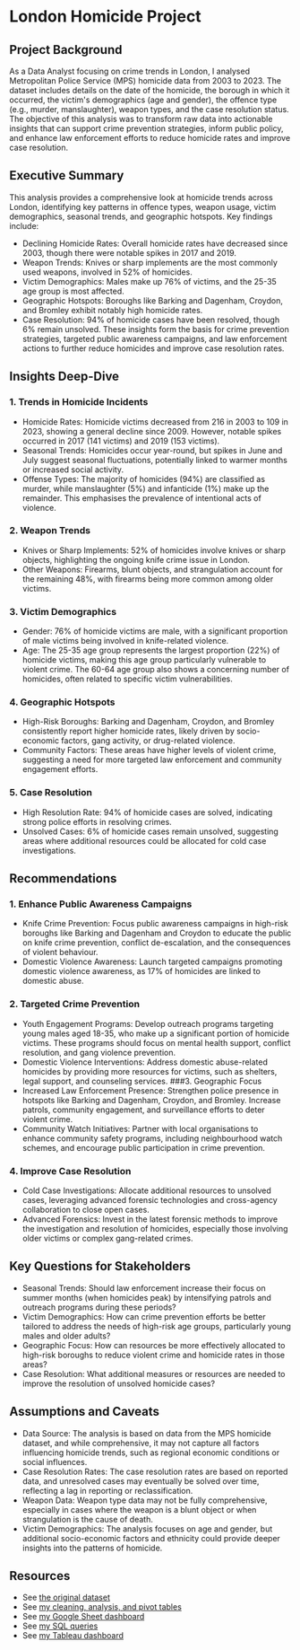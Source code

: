 # London Homicide Project

## Project Background
As a Data Analyst focusing on crime trends in London, I analysed Metropolitan Police Service (MPS) homicide data from 2003 to 2023. The dataset includes details on the date of the homicide, the borough in which it occurred, the victim's demographics (age and gender), the offence type (e.g., murder, manslaughter), weapon types, and the case resolution status. The objective of this analysis was to transform raw data into actionable insights that can support crime prevention strategies, inform public policy, and enhance law enforcement efforts to reduce homicide rates and improve case resolution.

## Executive Summary
This analysis provides a comprehensive look at homicide trends across London, identifying key patterns in offence types, weapon usage, victim demographics, seasonal trends, and geographic hotspots. Key findings include:
  - Declining Homicide Rates: Overall homicide rates have decreased since 2003, though there were notable spikes in 2017 and 2019.
  - Weapon Trends: Knives or sharp implements are the most commonly used weapons, involved in 52% of homicides.
  - Victim Demographics: Males make up 76% of victims, and the 25-35 age group is most affected.
  - Geographic Hotspots: Boroughs like Barking and Dagenham, Croydon, and Bromley exhibit notably high homicide rates.
  - Case Resolution: 94% of homicide cases have been resolved, though 6% remain unsolved.
These insights form the basis for crime prevention strategies, targeted public awareness campaigns, and law enforcement actions to further reduce homicides and improve case resolution rates.

## Insights Deep-Dive
### 1. Trends in Homicide Incidents
  - Homicide Rates: Homicide victims decreased from 216 in 2003 to 109 in 2023, showing a general decline since 2009. However, notable spikes occurred in 2017 (141 victims) and 2019 (153 victims).
  - Seasonal Trends: Homicides occur year-round, but spikes in June and July suggest seasonal fluctuations, potentially linked to warmer months or increased social activity.
  - Offense Types: The majority of homicides (94%) are classified as murder, while manslaughter (5%) and infanticide (1%) make up the remainder. This emphasises the prevalence of intentional acts of violence.
### 2. Weapon Trends
  - Knives or Sharp Implements: 52% of homicides involve knives or sharp objects, highlighting the ongoing knife crime issue in London.
  - Other Weapons: Firearms, blunt objects, and strangulation account for the remaining 48%, with firearms being more common among older victims.
### 3. Victim Demographics
  - Gender: 76% of homicide victims are male, with a significant proportion of male victims being involved in knife-related violence.
  - Age: The 25-35 age group represents the largest proportion (22%) of homicide victims, making this age group particularly vulnerable to violent crime. The 60-64 age group also shows a concerning number of homicides, often related to specific victim vulnerabilities.
### 4. Geographic Hotspots
  - High-Risk Boroughs: Barking and Dagenham, Croydon, and Bromley consistently report higher homicide rates, likely driven by socio-economic factors, gang activity, or drug-related violence.
  - Community Factors: These areas have higher levels of violent crime, suggesting a need for more targeted law enforcement and community engagement efforts.
### 5. Case Resolution
  - High Resolution Rate: 94% of homicide cases are solved, indicating strong police efforts in resolving crimes.
  - Unsolved Cases: 6% of homicide cases remain unsolved, suggesting areas where additional resources could be allocated for cold case investigations.

## Recommendations
### 1. Enhance Public Awareness Campaigns
  - Knife Crime Prevention: Focus public awareness campaigns in high-risk boroughs like Barking and Dagenham and Croydon to educate the public on knife crime prevention, conflict de-escalation, and the consequences of violent behaviour.
  - Domestic Violence Awareness: Launch targeted campaigns promoting domestic violence awareness, as 17% of homicides are linked to domestic abuse.
### 2. Targeted Crime Prevention
  - Youth Engagement Programs: Develop outreach programs targeting young males aged 18-35, who make up a significant portion of homicide victims. These programs should focus on mental health support, conflict resolution, and gang violence prevention.
  - Domestic Violence Interventions: Address domestic abuse-related homicides by providing more resources for victims, such as shelters, legal support, and counseling services.
###3. Geographic Focus
  - Increased Law Enforcement Presence: Strengthen police presence in hotspots like Barking and Dagenham, Croydon, and Bromley. Increase patrols, community engagement, and surveillance efforts to deter violent crime.
  - Community Watch Initiatives: Partner with local organisations to enhance community safety programs, including neighbourhood watch schemes, and encourage public participation in crime prevention.
### 4. Improve Case Resolution
  - Cold Case Investigations: Allocate additional resources to unsolved cases, leveraging advanced forensic technologies and cross-agency collaboration to close open cases.
  - Advanced Forensics: Invest in the latest forensic methods to improve the investigation and resolution of homicides, especially those involving older victims or complex gang-related crimes.

## Key Questions for Stakeholders
  - Seasonal Trends: Should law enforcement increase their focus on summer months (when homicides peak) by intensifying patrols and outreach programs during these periods?
  - Victim Demographics: How can crime prevention efforts be better tailored to address the needs of high-risk age groups, particularly young males and older adults?
  - Geographic Focus: How can resources be more effectively allocated to high-risk boroughs to reduce violent crime and homicide rates in those areas?
  - Case Resolution: What additional measures or resources are needed to improve the resolution of unsolved homicide cases?

## Assumptions and Caveats
  - Data Source: The analysis is based on data from the MPS homicide dataset, and while comprehensive, it may not capture all factors influencing homicide trends, such as regional economic conditions or social influences.
  - Case Resolution Rates: The case resolution rates are based on reported data, and unresolved cases may eventually be solved over time, reflecting a lag in reporting or reclassification.
  - Weapon Data: Weapon type data may not be fully comprehensive, especially in cases where the weapon is a blunt object or when strangulation is the cause of death.
  - Victim Demographics: The analysis focuses on age and gender, but additional socio-economic factors and ethnicity could provide deeper insights into the patterns of homicide.

## Resources
- See [the original dataset](https://github.com/Mazedaa/London-Homicide-Project/blob/main/original_homicide.xlsx%20-%20dataset.csv )
- See [my cleaning, analysis, and pivot tables](https://github.com/Mazedaa/London-HomicideProject/blob/main/london_homicide_crime_clean.xlsx%20-%20dashboard.csv)
- See [my Google Sheet dashboard](https://github.com/Mazedaa/London-Homicide-Project/blob/main/HomicideGoogleSheetDashboard.png)
- See [my SQL queries](https://github.com/Mazedaa/London-Homicide-Project/blob/main/homicide.sql)
- See [my Tableau dashboard](https://github.com/Mazedaa/London-Homicide-Project/blob/main/HomicideTableauDashboard.png)
